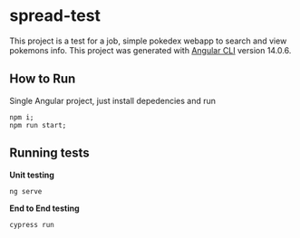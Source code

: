 # spread-test

This project is a test for a job, simple pokedex webapp to search and view pokemons info.
This project was generated with [Angular CLI](https://github.com/angular/angular-cli) version 14.0.6.

## How to Run

Single Angular project, just install depedencies and run
```
npm i;
npm run start;
```

## Running tests

**Unit testing**

```
ng serve
```

**End to End testing**

```
cypress run
```